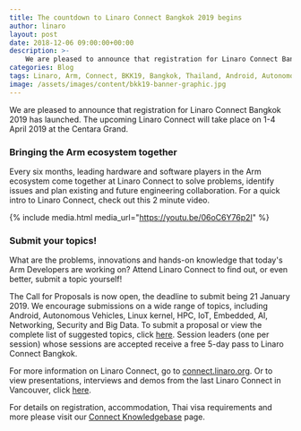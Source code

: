 ```yaml
---
title: The countdown to Linaro Connect Bangkok 2019 begins
author: linaro
layout: post
date: 2018-12-06 09:00:00+00:00
description: >-
    We are pleased to announce that registration for Linaro Connect Bangkok 2019 has launched. The upcoming Linaro Connect will take place on 1-4 April 2019 at the Centara Grand. 
categories: Blog
tags: Linaro, Arm, Connect, BKK19, Bangkok, Thailand, Android, Autonomous Vehicles, Linux kernel, HPC, IoT, Embedded, AI, Networking, Security, Big Data
image: /assets/images/content/bkk19-banner-graphic.jpg
---
```

We are pleased to announce that registration for Linaro Connect Bangkok 2019 has launched. The upcoming Linaro Connect will take place on 1-4 April 2019 at the Centara Grand. 

### Bringing the Arm ecosystem together

Every six months, leading hardware and software players in the Arm ecosystem come together at Linaro Connect to solve problems, identify issues and plan existing and future engineering collaboration. For a quick intro to Linaro Connect, check out this 2 minute video.

{% include media.html media_url="https://youtu.be/06oC6Y76p2I" %}

### Submit your topics!

What are the problems, innovations and hands-on knowledge that today's Arm Developers are working on? Attend Linaro Connect to find out, or even better, submit a topic yourself!

The Call for Proposals is now open, the deadline to submit being 21 January 2019. We encourage submissions on a wide range of topics, including Android, Autonomous Vehicles, Linux kernel, HPC, IoT, Embedded, AI, Networking, Security and Big Data. To submit a proposal or view the complete list of suggested topics, click [here](https://connect.linaro.org/cfp/). Session leaders (one per session) whose sessions are accepted receive a free 5-day pass to Linaro Connect Bangkok. 
  

For more information on Linaro Connect, go to [connect.linaro.org](https://connect.linaro.org/). Or to view presentations, interviews and demos from the last Linaro Connect in Vancouver, click [here](https://connect.linaro.org/resources/yvr18/). 

For details on registration, accommodation, Thai visa requirements and more please visit our [Connect Knowledgebase](https://collaborate.linaro.org/display/CNCT/Connect+Knowledgebase) page.